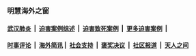
### 明慧海外之窗

####  [武汉肺炎](indexes/365.md?t=01010300) &nbsp;|&nbsp;  [迫害案例综述](indexes/328.md?t=01010300) &nbsp;|&nbsp; [迫害致死案例](indexes/277.md?t=01010300)  &nbsp;|&nbsp; [更多迫害案例](indexes/81.md?t=01010300)  &nbsp;|&nbsp; 
####  [时事评论](indexes/251.md?t=01010300) &nbsp;|&nbsp; [海外简讯](indexes/245.md?t=01010300)&nbsp;|&nbsp;  [社会支持](indexes/140.md?t=01010300) &nbsp;|&nbsp; [褒奖决议](indexes/282.md?t=01010300) &nbsp;|&nbsp; [社区报道](indexes/91.md?t=01010300)  &nbsp;|&nbsp; [天人之间](indexes/78.md?t=01010300) 

